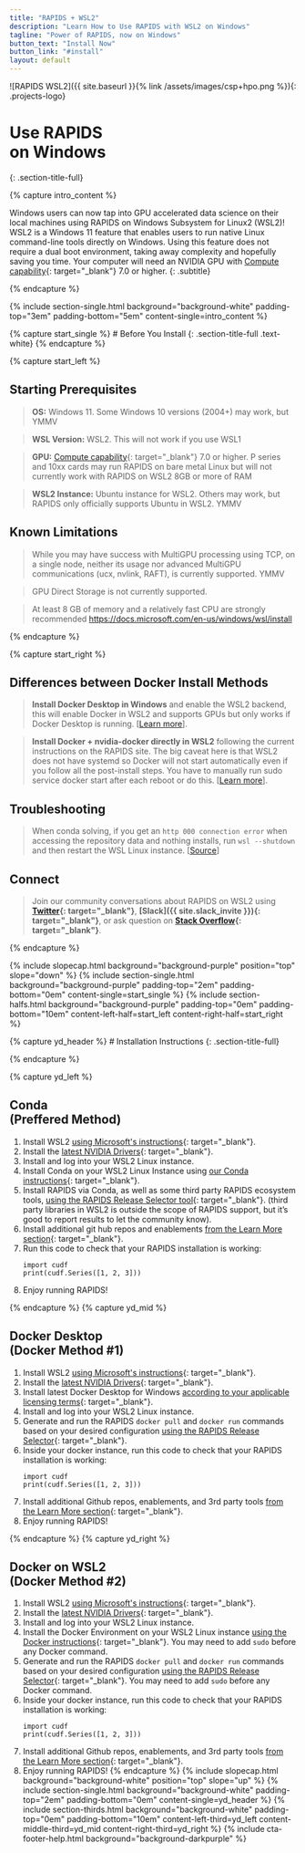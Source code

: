 ```yaml
---
title: "RAPIDS + WSL2"
description: "Learn How to Use RAPIDS with WSL2 on Windows"
tagline: "Power of RAPIDS, now on Windows"
button_text: "Install Now"
button_link: "#install"
layout: default
---
```


![RAPIDS WSL2]({{ site.baseurl }}{% link /assets/images/csp+hpo.png %}){: .projects-logo}


# Use RAPIDS <br> on Windows
{: .section-title-full}

{% capture intro_content %}

Windows users can now tap into GPU accelerated data science on their local machines using RAPIDS on Windows Subsystem for Linux2 (WSL2)!  WSL2 is a Windows 11 feature that enables users to run native Linux command-line tools directly on Windows. Using this feature does not require a dual boot environment, taking away complexity and hopefully saving you time. Your computer will need an NVIDIA GPU with [Compute capability](https://developer.nvidia.com/cuda-gpus){: target="_blank"} 7.0 or higher. 
{: .subtitle}

{% endcapture %}

{% include section-single.html
    background="background-white" 
    padding-top="3em" padding-bottom="5em" 
    content-single=intro_content
%}

<div id="prereqs"></div>
{% capture start_single %}
# Before You Install
{: .section-title-full .text-white}
{% endcapture %}

{% capture start_left %}
## Starting Prerequisites

> <i class="fas fa-desktop text-white"></i> **OS:** Windows 11.  Some Windows 10 versions (2004+) may work, but YMMV

> <i class="fas fa-info-circle text-white"></i> **WSL Version:** WSL2.  This will not work if you use WSL1

> <i class="fas fa-microchip text-white"></i> **GPU:** [Compute capability](https://developer.nvidia.com/cuda-gpus){: target="_blank"} 7.0 or higher.  P series and 10xx cards may run RAPIDS on bare metal Linux but will not currently work with RAPIDS on WSL2
8GB or more of RAM

> <i class="fas fa-download text-white"></i> **WSL2 Instance:** Ubuntu instance for WSL2.  Others may work, but RAPIDS only officially supports Ubuntu in WSL2.  YMMV

## <i class="fad fa-terminal"></i> Known Limitations

> <i class="fas fa-info-circle text-white"></i> While you may have success with MultiGPU processing using TCP, on a single node, neither its usage nor advanced MultiGPU communications (ucx, nvlink, RAFT), is currently supported. YMMV

> <i class="fas fa-info-circle text-white"></i> GPU Direct Storage is not currently supported.

> <i class="fas fa-info-circle text-white"></i> At least 8 GB of memory and a relatively fast CPU are strongly recommended https://docs.microsoft.com/en-us/windows/wsl/install

{% endcapture %}

{% capture start_right %}
## <i class="fab fa-docker"></i> Differences between Docker Install Methods
> <i class="fab fa-windows text-white"></i> **Install Docker Desktop in Windows** and enable the WSL2 backend, this will enable Docker in WSL2 and supports GPUs but only works if Docker Desktop is running. [[Learn more](https://www.docker.com/blog/wsl-2-gpu-support-for-docker-desktop-on-nvidia-gpus/)].

> <i class="fab fa-linux text-white"></i> **Install Docker + nvidia-docker directly in WSL2** following the current instructions on the RAPIDS site. The big caveat here is that WSL2 does not have systemd so Docker will not start automatically even if you follow all the post-install steps. You have to manually run sudo service docker start after each reboot or do this.  [[Learn more](https://stackoverflow.com/a/65814529)].

## <i class="fa-solid fa-screwdriver-wrench"></i> Troubleshooting

> When conda solving, if you get an `http 000 connection error` when accessing the repository data and nothing installs, run `wsl --shutdown` and then restart the WSL Linux instance. [[Source](https://stackoverflow.com/questions/67923183/miniconda-on-wsl2-ubuntu-20-04-fails-with-condahttperror-http-000-connection)]

## <i class="far fa-comments text-white"></i> Connect 
> Join our community conversations about RAPIDS on WSL2 using **[Twitter](https://twitter.com/rapidsai){: target="_blank"}**, **[Slack]({{ site.slack_invite }}){: target="_blank"}**, or ask question on **[Stack Overflow](https://stackoverflow.com/tags/rapids){: target="_blank"}**.

{% endcapture %}

{% include slopecap.html 
    background="background-purple" 
    position="top" 
    slope="down" 
%}
{% include section-single.html
    background="background-purple" 
    padding-top="2em" padding-bottom="0em" 
    content-single=start_single
%}
{% include section-halfs.html 
    background="background-purple" 
    padding-top="0em" padding-bottom="10em" 
    content-left-half=start_left 
    content-right-half=start_right 
%} 
<div id="install"></div>
{% capture yd_header %}
# Installation Instructions
{: .section-title-full}

{% endcapture %}

{% capture yd_left %}
## <i class="fas fa-laptop-code"></i> Conda <br>(Preffered Method)

1. Install WSL2 [using Microsoft's instructions](https://docs.microsoft.com/en-us/windows/wsl/install){: target="_blank"}.
2. Install the [latest NVIDIA Drivers](https://www.nvidia.com/download/index.aspx){: target="_blank"}.
3. Install and log into your WSL2 Linux instance.
4. Install Conda on your WSL2 Linux Instance using [our Conda instructions](https://rapids.ai/start.html#environment){: target="_blank"}.
5. Install RAPIDS via Conda, as well as some third party RAPIDS ecosystem tools, [using the RAPIDS Release Selector tool](https://rapids.ai/start.html#get-rapids){: target="_blank"}. (third party libraries in WSL2 is outside the scope of RAPIDS support, but it’s good to report results to let the community know).
6. Install additional git hub repos and enablements [from the Learn More section](https://rapids.ai/start.html#next-steps){: target="_blank"}.
7. Run this code to check that your RAPIDS installation is working:
	```
	import cudf
	print(cudf.Series([1, 2, 3]))
	```
8. Enjoy running RAPIDS!

{% endcapture %}
{% capture yd_mid %}
## <i class="fab fa-docker text-purple"></i> Docker Desktop <br>(Docker Method #1)

1. Install WSL2 [using Microsoft's instructions](https://docs.microsoft.com/en-us/windows/wsl/install){: target="_blank"}.
2. Install the [latest NVIDIA Drivers](https://www.nvidia.com/download/index.aspx){: target="_blank"}.
3. Install latest Docker Desktop for Windows [according to your applicable licensing terms](https://docs.docker.com/desktop/install/windows-install/){: target="_blank"}.
4. Install and log into your WSL2 Linux instance.
5. Generate and run the RAPIDS `docker pull` and `docker run` commands based on your desired configuration [using the RAPIDS Release Selector](https://rapids.ai/start.html#get-rapids){: target="_blank"}. 
6. Inside your docker instance, run this code to check that your RAPIDS installation is working:
	```
	import cudf
	print(cudf.Series([1, 2, 3]))
	```
7. Install additional Github repos, enablements, and 3rd party tools [from the Learn More section](https://rapids.ai/start.html#next-steps){: target="_blank"}.
8. Enjoy running RAPIDS!

{% endcapture %}
{% capture yd_right %}
## <i class="fab fa-docker text-purple"></i> Docker on WSL2 <br>(Docker Method #2)
1. Install WSL2 [using Microsoft's instructions](https://docs.microsoft.com/en-us/windows/wsl/install){: target="_blank"}.
2. Install the [latest NVIDIA Drivers](https://www.nvidia.com/download/index.aspx){: target="_blank"}.
3. Install and log into your WSL2 Linux instance.
4. Install the Docker Environment on your WSL2 Linux instance [using the Docker instructions](https://rapids.ai/start.html#environment){: target="_blank"}.  You may need  to add `sudo` before any Docker command.
5. Generate and run the RAPIDS `docker pull` and `docker run` commands based on your desired configuration [using the RAPIDS Release Selector](https://rapids.ai/start.html#get-rapids){: target="_blank"}. You may need  to add `sudo` before any Docker command.
6. Inside your docker instance, run this code to check that your RAPIDS installation is working:
	```
	import cudf
	print(cudf.Series([1, 2, 3]))
	```
7. Install additional Github repos, enablements, and 3rd party tools [from the Learn More section](https://rapids.ai/start.html#next-steps){: target="_blank"}.
8. Enjoy running RAPIDS!
{% endcapture %}
{% include slopecap.html 
    background="background-white" 
    position="top" 
    slope="up" 
%}
{% include section-single.html
    background="background-white" 
    padding-top="2em" padding-bottom="0em" 
    content-single=yd_header
%}
{% include section-thirds.html 
    background="background-white" 
    padding-top="0em" padding-bottom="10em" 
    content-left-third=yd_left
    content-middle-third=yd_mid
    content-right-third=yd_right
%}
{% include cta-footer-help.html 
   background="background-darkpurple" 
%}

